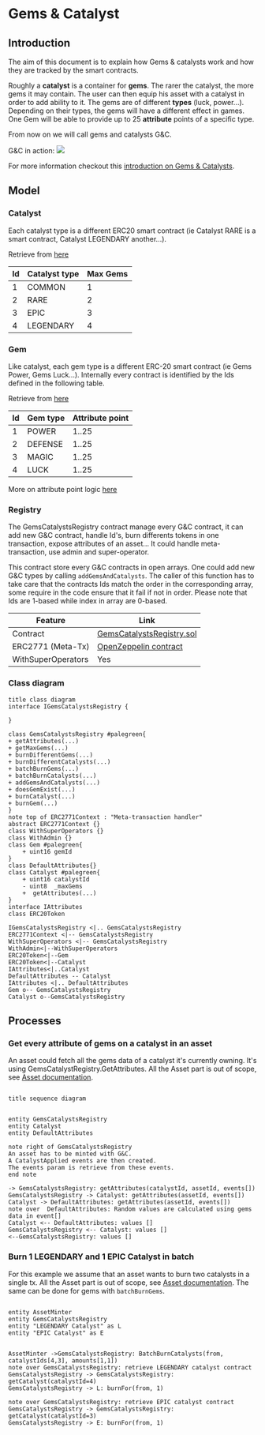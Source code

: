 # Gems & Catalyst

## Introduction

The aim of this document is to explain how Gems & catalysts work and how they are tracked by the smart contracts.

Roughly a **catalyst** is a container for **gems**. The rarer the catalyst, the more gems it may contain. The user can then equip his asset with a catalyst in order to add ability to it. The gems are of different **types** (luck, power...). Depending on their types, the gems will have a different effect in games. One Gem will be able to provide up to 25 **attribute** points of a specific type.

From now on we will call gems and catalysts G&C.

G&C in action:
![](https://miro.medium.com/max/3600/0*9tVheYzwmmALkJBa)

For more information checkout this [introduction on Gems & Catalysts](https://medium.com/sandbox-game/presenting-the-sandbox-gems-catalysts-f017a18ff5fb).

## Model

### Catalyst

Each catalyst type is a different ERC20 smart contract (ie Catalyst RARE is a smart contract, Catalyst LEGENDARY another...).

Retrieve from [here](https://github.com/thesandboxgame/sandbox-smart-contracts/blob/master/data/catalysts.ts)

| Id  | Catalyst type | Max Gems |
| --- | ------------- | -------- |
| 1   | COMMON        | 1        |
| 2   | RARE          | 2        |
| 3   | EPIC          | 3        |
| 4   | LEGENDARY     | 4        |

### Gem

Like catalyst, each gem type is a different ERC-20 smart contract (ie Gems Power, Gems Luck...). Internally every contract is identified by the Ids defined in the following table.

Retrieve from [here](https://github.com/thesandboxgame/sandbox-smart-contracts/blob/master/data/gems.ts)

| Id  | Gem type | Attribute point |
| --- | -------- | --------------- |
| 1   | POWER    | 1..25           |
| 2   | DEFENSE  | 1..25           |
| 3   | MAGIC    | 1..25           |
| 4   | LUCK     | 1..25           |

More on attribute point logic [here](https://sandboxgame.gitbook.io/the-sandbox/assets/gems-and-catalysts/attributes-and-behaviours)

### Registry

The GemsCatalystsRegistry contract manage every G&C contract, it can add new G&C contract, handle Id's, burn differents tokens in one transaction, expose attributes of an asset... It could handle meta-transaction, use admin and super-operator.

This contract store every G&C contracts in open arrays. One could add new G&C types by calling `addGemsAndCatalysts`. The caller of this function has to take care that the contracts Ids match the order in the corresponding array, some require in the code ensure that it fail if not in order. Please note that Ids are 1-based while index in array are 0-based.

| Feature            | Link                                                                                                                                               |
| ------------------ | -------------------------------------------------------------------------------------------------------------------------------------------------- |
| Contract           | [GemsCatalystsRegistry.sol](https://github.com/thesandboxgame/sandbox-smart-contracts/blob/master/src/solc_0.8/catalyst/GemsCatalystsRegistry.sol) |
| ERC2771 (Meta-Tx)  | [OpenZeppelin contract](https://docs.openzeppelin.com/contracts/4.x/api/metatx#ERC2771Context)                                                     |
| WithSuperOperators | Yes                                                                                                                                                |

### Class diagram

```plantuml
title class diagram
interface IGemsCatalystsRegistry {

}

class GemsCatalystsRegistry #palegreen{
+ getAttributes(...)
+ getMaxGems(...)
+ burnDifferentGems(...)
+ burnDifferentCatalysts(...)
+ batchBurnGems(...)
+ batchBurnCatalysts(...)
+ addGemsAndCatalysts(...)
+ doesGemExist(...)
+ burnCatalyst(...)
+ burnGem(...)
}
note top of ERC2771Context : "Meta-transaction handler"
abstract ERC2771Context {}
class WithSuperOperators {}
class WithAdmin {}
class Gem #palegreen{
    + uint16 gemId
}
class DefaultAttributes{}
class Catalyst #palegreen{
    + uint16 catalystId
    - uint8  _maxGems
    +  getAttributes(...)
}
interface IAttributes
class ERC20Token

IGemsCatalystsRegistry <|.. GemsCatalystsRegistry
ERC2771Context <|-- GemsCatalystsRegistry
WithSuperOperators <|-- GemsCatalystsRegistry
WithAdmin<|--WithSuperOperators
ERC20Token<|--Gem
ERC20Token<|--Catalyst
IAttributes<|..Catalyst
DefaultAttributes -- Catalyst
IAttributes <|.. DefaultAttributes
Gem o-- GemsCatalystsRegistry
Catalyst o--GemsCatalystsRegistry
```

## Processes

### Get every attribute of gems on a catalyst in an asset

An asset could fetch all the gems data of a catalyst it's currently owning. It's using GemsCatalystRegistry.GetAttributes. All the Asset part is out of scope, see [Asset documentation](../asset/asset.md).

```plantuml

title sequence diagram


entity GemsCatalystsRegistry
entity Catalyst
entity DefaultAttributes

note right of GemsCatalystsRegistry
An asset has to be minted with G&C.
A CatalystApplied events are then created.
The events param is retrieve from these events.
end note

-> GemsCatalystsRegistry: getAttributes(catalystId, assetId, events[])
GemsCatalystsRegistry -> Catalyst: getAttributes(assetId, events[])
Catalyst -> DefaultAttributes: getAttributes(assetId, events[])
note over  DefaultAttributes: Random values are calculated using gems data in event[]
Catalyst <-- DefaultAttributes: values []
GemsCatalystsRegistry <-- Catalyst: values []
<--GemsCatalystsRegistry: values []

```

### Burn 1 LEGENDARY and 1 EPIC Catalyst in batch

For this example we assume that an asset wants to burn two catalysts in a single tx. All the Asset part is out of scope, see [Asset documentation](../asset/asset.md).
The same can be done for gems with `batchBurnGems`.

```plantuml

entity AssetMinter
entity GemsCatalystsRegistry
entity "LEGENDARY Catalyst" as L
entity "EPIC Catalyst" as E


AssetMinter ->GemsCatalystsRegistry: BatchBurnCatalysts(from,  catalystIds[4,3], amounts[1,1])
note over GemsCatalystsRegistry: retrieve LEGENDARY catalyst contract
GemsCatalystsRegistry -> GemsCatalystsRegistry: getCatalyst(catalystId=4)
GemsCatalystsRegistry -> L: burnFor(from, 1)

note over GemsCatalystsRegistry: retrieve EPIC catalyst contract
GemsCatalystsRegistry -> GemsCatalystsRegistry: getCatalyst(catalystId=3)
GemsCatalystsRegistry -> E: burnFor(from, 1)

```
